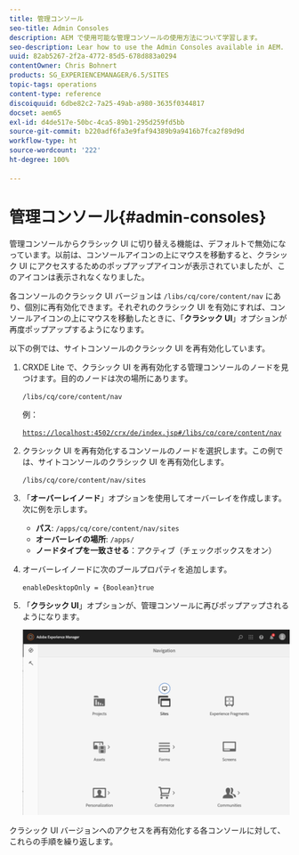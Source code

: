 ```yaml
---
title: 管理コンソール
seo-title: Admin Consoles
description: AEM で使用可能な管理コンソールの使用方法について学習します。
seo-description: Lear how to use the Admin Consoles available in AEM.
uuid: 82ab5267-2f2a-4772-85d5-678d883a0294
contentOwner: Chris Bohnert
products: SG_EXPERIENCEMANAGER/6.5/SITES
topic-tags: operations
content-type: reference
discoiquuid: 6dbe82c2-7a25-49ab-a980-3635f0344817
docset: aem65
exl-id: d4de517e-50bc-4ca5-89b1-295d259fd5bb
source-git-commit: b220adf6fa3e9faf94389b9a9416b7fca2f89d9d
workflow-type: ht
source-wordcount: '222'
ht-degree: 100%

---
```


# 管理コンソール{#admin-consoles}

管理コンソールからクラシック UI に切り替える機能は、デフォルトで無効になっています。以前は、コンソールアイコンの上にマウスを移動すると、クラシック UI にアクセスするためのポップアップアイコンが表示されていましたが、このアイコンは表示されなくなりました。

各コンソールのクラシック UI バージョンは `/libs/cq/core/content/nav` にあり、個別に再有効化できます。それぞれのクラシック UI を有効にすれば、コンソールアイコンの上にマウスを移動したときに、「**クラシック UI**」オプションが再度ポップアップするようになります。

以下の例では、サイトコンソールのクラシック UI を再有効化しています。

1. CRXDE Lite で、クラシック UI を再有効化する管理コンソールのノードを見つけます。目的のノードは次の場所にあります。

   `/libs/cq/core/content/nav`

   例：

   [ `https://localhost:4502/crx/de/index.jsp#/libs/cq/core/content/nav`](https://localhost:4502/crx/de/index.jsp#/libs/cq/core/content/nav)

1. クラシック UI を再有効化するコンソールのノードを選択します。この例では、サイトコンソールのクラシック UI を再有効化します。

   `/libs/cq/core/content/nav/sites`

1. 「**オーバーレイノード**」オプションを使用してオーバーレイを作成します。次に例を示します。

   * **パス**: `/apps/cq/core/content/nav/sites`
   * **オーバーレイの場所**: `/apps/`
   * **ノードタイプを一致させる**：アクティブ（チェックボックスをオン）

1. オーバーレイノードに次のブールプロパティを追加します。

   `enableDesktopOnly = {Boolean}true`

1. 「**クラシック UI**」オプションが、管理コンソールに再びポップアップされるようになります。

   ![](assets/syui-01-2019-02-27-15-16-55.png)

クラシック UI バージョンへのアクセスを再有効化する各コンソールに対して、これらの手順を繰り返します。
